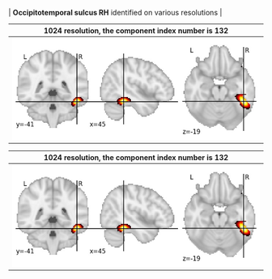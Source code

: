 


| **Occipitotemporal sulcus RH** identified on various resolutions |

| 1024 resolution, the component index number is 132|  
|:---:|  
| ![Component 1024](../1024/final/132.jpg "From component 1024: Occipitotemporal sulcus RH") |

| 1024 resolution, the component index number is 132|  
|:---:|  
| ![Component 1024](../1024/final/132.jpg "From component 1024: Occipitotemporal sulcus RH") |